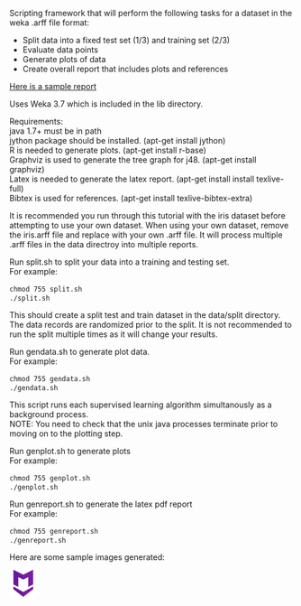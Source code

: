 
Scripting framework that will perform the following tasks for a dataset in the weka .arff file format:  
  * Split data into a fixed test set (1/3) and training set (2/3)
  * Evaluate data points
  * Generate plots of data
  * Create overall report that includes plots and references

[Here is a sample report](https://github.com/omscs-georgia-tech/cs7641-weka-jython/raw/master/sample/iris.pdf)

Uses Weka 3.7 which is included in the lib directory.   

Requirements:  
java 1.7+ must be in path  
jython package should be installed.  (apt-get install jython)  
R is needed to generate plots.  (apt-get install r-base)  
Graphviz is used to generate the tree graph for j48.  (apt-get install graphviz)  
Latex is needed to generate the latex report. (apt-get install install texlive-full)   
Bibtex is used for references.  (apt-get install texlive-bibtex-extra)  

It is recommended you run through this tutorial with the iris dataset before attempting to use your own dataset.
When using your own dataset,  remove the iris.arff file and replace with your own .arff file.  It will process multiple .arff files in the data directroy into multiple reports.

Run split.sh to split your data into a training and testing set.  
For example:  
```
chmod 755 split.sh  
./split.sh  
```

This should create a split test and train dataset in the data/split directory.  The data records are randomized prior to the split.  It is not recommended to run the split multiple times as it will change your results.

Run gendata.sh to generate plot data.  
For example:   
```
chmod 755 gendata.sh   
./gendata.sh   
```

This script runs each supervised learning algorithm simultanously as a background process.  
NOTE: You need to check that the unix java processes terminate prior to moving on to the 
plotting step.

Run genplot.sh to generate plots  
For example:  
```
chmod 755 genplot.sh  
./genplot.sh  
```

Run genreport.sh to generate the latex pdf report  
For example:  
```
chmod 755 genreport.sh  
./genreport.sh  
```

Here are some sample images generated:

![alt text](https://github.com/adam-p/markdown-here/raw/master/src/common/images/icon48.png "Logo Title Text 1")
